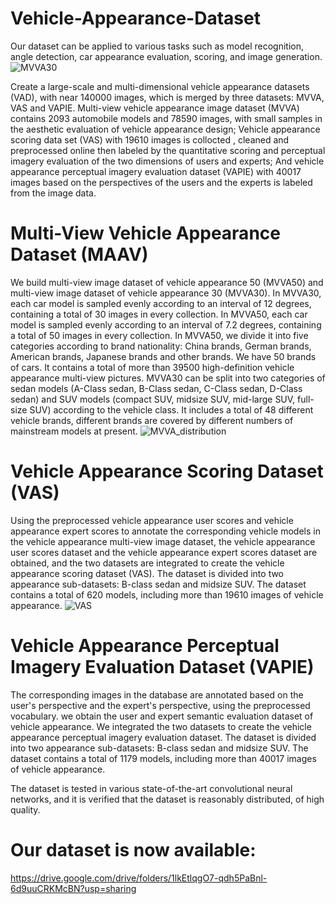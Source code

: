 # Vehicle-Appearance-Dataset 
Our dataset can be applied to various tasks such as model recognition, angle detection, car appearance evaluation, scoring, and image generation.
![MVVA30](https://github.com/KDafu/Vehicle-Appearance-Dataset/assets/101496714/d2aedc65-1a9b-468b-a822-861dc0492770)

Create a large-scale and multi-dimensional vehicle appearance datasets (VAD), with near 140000 images, which is merged by three datasets: MVVA, VAS and VAPIE. Multi-view vehicle appearance image dataset (MVVA) contains 2093 automobile models and 78590 images, with small samples in the aesthetic evaluation of vehicle appearance design; Vehicle appearance scoring data set (VAS) with 19610 images is collocted , cleaned and preprocessed online then labeled by the quantitative scoring and perceptual imagery evaluation of the two dimensions of users and experts; And vehicle appearance perceptual imagery evaluation dataset (VAPIE) with 40017 images based on the perspectives of the users and the experts is labeled from the image data. 
# Multi-View Vehicle Appearance Dataset (MAAV)
We build multi-view image dataset of vehicle appearance 50 (MVVA50) and multi-view image dataset of vehicle appearance 30 (MVVA30). 
In MVVA30, each car model is sampled evenly according to an interval of 12 degrees, containing a total of 30 images in every collection. In MVVA50, each car model is sampled evenly according to an interval of 7.2 degrees, containing a total of 50 images in every collection. 
In MVVA50, we divide it into five categories according to brand nationality: China brands, German brands, American brands, Japanese brands and other brands. We have 50 brands of cars. It contains a total of more than 39500 high-definition vehicle appearance multi-view pictures. 
MVVA30 can be split into two categories of sedan models (A-Class sedan, B-Class sedan, C-Class sedan, D-Class sedan) and SUV models (compact SUV, midsize SUV, mid-large SUV, full-size SUV) according to the vehicle class. It includes a total of 48 different vehicle brands, different brands are covered by different numbers of mainstream models at present.
![MVVA_distribution](https://github.com/KDafu/Vehicle-Appearance-Dataset/assets/101496714/d344c9e0-d7e3-454e-acb3-a16b322c5c8d)
# Vehicle Appearance Scoring Dataset (VAS)
Using the preprocessed vehicle appearance user scores and vehicle appearance expert scores to annotate the corresponding vehicle models in the vehicle appearance multi-view image dataset, the vehicle appearance user scores dataset and the vehicle appearance expert scores dataset are obtained, and the two datasets are integrated to create the vehicle appearance scoring dataset (VAS). The dataset is divided into two appearance sub-datasets: B-class sedan and midsize SUV. The dataset contains a total of 620 models, including more than 19610 images of vehicle appearance.
![VAS](https://github.com/KDafu/Vehicle-Appearance-Dataset/assets/101496714/608e6e20-166e-4b64-b435-7f784a367fba)
#  Vehicle Appearance Perceptual Imagery Evaluation Dataset (VAPIE)
The corresponding images in the database are annotated based on the user's perspective and the expert's perspective, using the preprocessed vocabulary. we obtain the user and expert semantic evaluation dataset of vehicle appearance. We integrated the two datasets to create the vehicle appearance perceptual imagery evaluation dataset. The dataset is divided into two appearance sub-datasets: B-class sedan and midsize SUV. The dataset contains a total of 1179 models, including more than 40017 images of vehicle appearance.

The dataset is tested in various state-of-the-art convolutional neural networks, and it is verified that the dataset is reasonably distributed, of high quality.
# Our dataset is now available:
https://drive.google.com/drive/folders/1lkEtlqgO7-qdh5PaBnl-6d9uuCRKMcBN?usp=sharing

